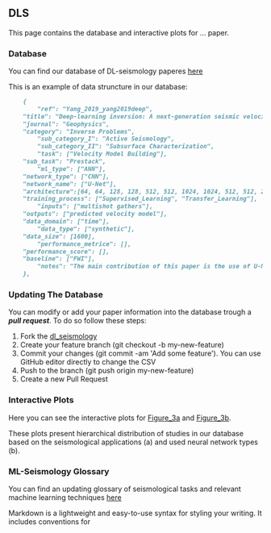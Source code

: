 ## DLS

This page contains the database and interactive plots for ... paper. 
 
### Database
You can find our database of DL-seismology paperes [here](https://github.com/smousavi05/dl_seismology/blob/main/docs/paper_test.csv)

This is an example of data struncture in our database:

```markdown
	{
		"ref": "Yang_2019_yang2019deep",
    "title": "Deep-learning inversion: A next-generation seismic velocity model building method",
    "journal": "Geophysics",
    "category": "Inverse Problems",
		"sub_category_I": "Active Seismology", 
		"sub_category_II": "Subsurface Characterization", 
		"task": ["Velocity Model Building"],
    "sub_task": "Prestack", 
		"ml_type": ["ANN"],
    "network_type": ["CNN"],
    "network_name": ["U-Net"],
    "architecture":[64, 64, 128, 128, 512, 512, 1024, 1024, 512, 512, 256, 256, 128, 128, 64],
    "training_process": ["Supervised_Learning", "Transfer_Learning"],
		"inputs": ["multishot gathers"],
    "outputs": ["predicted velocity model"],
    "data_domain": ["time"],
		"data_type": ["synthetic"],
    "data_size": [1600],		
		"performance_metrice": [],
    "performance_score": [],
    "baseline": ["FWI"],
		"notes": "The main contribution of this paper is the use of U-Net. The prediction in the model space has dimensions of 201# 301; interestingly, the spatial                  dimensions of the input coincide with the second spatial dimension of the predictions, which is basically the number of receivers per shot. The U-                Net architecture on the encoder side is composed by 10 2D convolutional layers interleaved with batch normalization and using ReLU as the                        activation function. For connecting layers, every two 2D convolutional layers are placed between the encoder and decoder. The decoder section is                  composed of eight 2D convolutional layers and interleaved with the corresponding deconvolution layers. The ADAM optimizer is using during                        training, with two different numbers of epochs, depending on which data set is used as input, learning rate, and batch size constant. Results are                presented as the comparison between the CNN predictions and a MS-FWI solver, for which the starting model is a smoothed version of the ground                    truth. The first set of results (for a CNN trained with synthetic data) presented is competitive with FWI solutions; the salt bodies are                         identified and properly placed, but the boundaries are less continuous than the FWI solution, as can observed in Figure 12(c)."
	},
 ```

### Updating The Database

You can modify or add your paper information into the database trough a ***pull request***. 
To do so follow these steps:

1. Fork the [dl_seismology](https://github.com/smousavi05/dl_seismology)
2. Create your feature branch (git checkout -b my-new-feature)
3. Commit your changes (git commit -am 'Add some feature'). You can use GitHub editor directly to change the CSV
4. Push to the branch (git push origin my-new-feature)
5. Create a new Pull Request


### Interactive Plots

Here you can see the interactive plots for [Figure_3a](https://smousavi05.github.io/dl_seismology/figure_3a.html) and [Figure_3b](https://smousavi05.github.io/dl_seismology/figure_3b.html).

These plots present hierarchical distribution of studies in our database based on the seismological applications (a) and used neural network types (b).


### ML-Seismology Glossary

You can find an updating glossary of seismological tasks and relevant machine learning techniques [here](https://smousavi05.gitbook.io/mlseismology/)

Markdown is a lightweight and easy-to-use syntax for styling your writing. It includes conventions for

